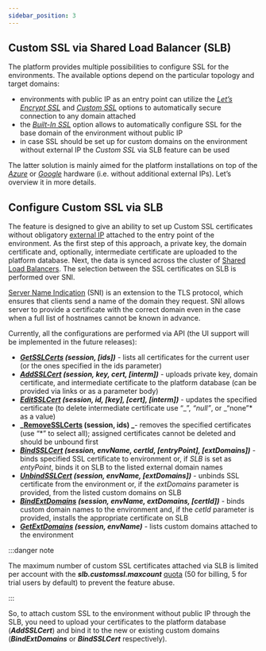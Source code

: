 ```yaml
---
sidebar_position: 3
---
```


## Custom SSL via Shared Load Balancer (SLB)

The platform provides multiple possibilities to configure SSL for the environments. The available options depend on the particular topology and target domains:

- environments with public IP as an entry point can utilize the [_Let’s Encrypt SSL_](https://cloudmydc.com/) and [_Custom SSL_](https://cloudmydc.com/) options to automatically secure connection to any domain attached
- the [_Built-In SSL_](https://cloudmydc.com/) option allows to automatically configure SSL for the base domain of the environment without public IP
- in case SSL should be set up for custom domains on the environment without external IP the _Custom SSL_ via SLB feature can be used

The latter solution is mainly aimed for the platform installations on top of the [_Azure_](https://cloudmydc.com/) or [_Google_](https://cloudmydc.com/) hardware (i.e. without additional external IPs). Let’s overview it in more details.

## Configure Custom SSL via SLB

The feature is designed to give an ability to set up Custom SSL certificates without obligatory [external IP](/docs/ApplicationSetting/External%20Access%20To%20Applications/Public%20IP) attached to the entry point of the environment. As the first step of this approach, a private key, the domain certificate and, optionally, intermediate certificate are uploaded to the platform database. Next, the data is synced across the cluster of [Shared Load Balancers](https://cloudmydc.com/). The selection between the SSL certificates on SLB is performed over SNI.

[Server Name Indication](https://cloudmydc.com/) (SNI) is an extension to the TLS protocol, which ensures that clients send a name of the domain they request. SNI allows server to provide a certificate with the correct domain even in the case when a full list of hostnames cannot be known in advance.

Currently, all the configurations are performed via API (the UI support will be implemented in the future releases):

- **_[GetSSLCerts](https://cloudmydc.com/) (session, [ids])_** - lists all certificates for the current user (or the ones specified in the ids parameter)
- **_[AddSSLCert](https://cloudmydc.com/) (session, key, cert, [interm])_** - uploads private key, domain certificate, and intermediate certificate to the platform database (can be provided via links or as a parameter body)
- **_[EditSSLCert](https://cloudmydc.com/) (session, id, [key], [cert], [interm])_** - updates the specified certificate (to delete intermediate certificate use “_”, _“null”_, or _“none”\* as a value)
- **_[RemoveSSLCerts](https://cloudmydc.com/) (session, ids) _**- removes the specified certificates (use “\*” to select all); assigned certificates cannot be deleted and should be unbound first
- **_[BindSSLCert](https://cloudmydc.com/) (session, envName, certId, [entryPoint], [extDomains])_** - binds specified SSL certificate to environment or, if _SLB_ is set as _entyPoint_, binds it on SLB to the listed external domain names
- **_[UnbindSSLCert](https://cloudmydc.com/) (session, envName, [extDomains])_** - unbinds SSL certificate from the environment or, if the _extDomains_ parameter is provided, from the listed custom domains on SLB
- **_[BindExtDomains](https://cloudmydc.com/) (session, envName, extDomains, [certId])_** - binds custom domain names to the environment and, if the _cetId_ parameter is provided, installs the appropriate certificate on SLB
- **_[GetExtDomains](https://cloudmydc.com/) (session, envName)_** - lists custom domains attached to the environment

:::danger note

The maximum number of custom SSL certificates attached via SLB is limited per account with the **_slb.customssl.maxcount_** [quota](https://cloudmydc.com/) (50 for billing, 5 for trial users by default) to prevent the feature abuse.

:::

So, to attach custom SSL to the environment without public IP through the SLB, you need to upload your certificates to the platform database (**_AddSSLCert_**) and bind it to the new or existing custom domains (**_BindExtDomains_** or **_BindSSLCert_** respectively).
